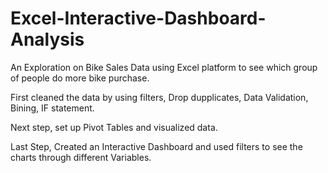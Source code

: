 # Excel-Interactive-Dashboard-Analysis
An Exploration on Bike Sales Data using Excel platform to see which group of people do more bike purchase.

First cleaned the data by using filters, Drop dupplicates, Data Validation, Bining, IF statement.

Next step, set up Pivot Tables and visualized data.

Last Step, Created an Interactive Dashboard and used filters to see the charts through different Variables.
